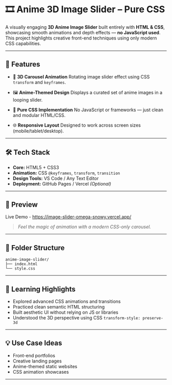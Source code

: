 # 🎞️ Anime 3D Image Slider – Pure CSS

A visually engaging **3D Anime Image Slider** built entirely with **HTML & CSS**, showcasing smooth animations and depth effects — **no JavaScript used**. This project highlights creative front-end techniques using only modern CSS capabilities.

---

## 🎯 Features

* 🎠 **3D Carousel Animation**
  Rotating image slider effect using CSS `transform` and `keyframes`.

* 🖼️ **Anime-Themed Design**
  Displays a curated set of anime images in a looping slider.

* 🧱 **Pure CSS Implementation**
  No JavaScript or frameworks — just clean and modular HTML/CSS.

* 🌐 **Responsive Layout**
  Designed to work across screen sizes (mobile/tablet/desktop).

---

## 🛠️ Tech Stack

* **Core:** HTML5 + CSS3
* **Animation:** CSS `@keyframes`, `transform`, `transition`
* **Design Tools:** VS Code / Any Text Editor
* **Deployment:** GitHub Pages / Vercel *(Optional)*

---

## 📸 Preview

Live Demo - https://image-slider-omega-snowy.vercel.app/

> *Feel the magic of animation with a modern CSS-only carousel.*

---

## 📁 Folder Structure

```
anime-image-slider/
├── index.html
└── style.css
```

---

## 🧠 Learning Highlights

* Explored advanced CSS animations and transitions
* Practiced clean semantic HTML structuring
* Built aesthetic UI without relying on JS or libraries
* Understood the 3D perspective using CSS `transform-style: preserve-3d`

---

## 💡 Use Case Ideas

* Front-end portfolios
* Creative landing pages
* Anime-themed static websites
* CSS animation showcases

---
